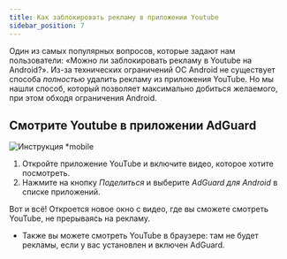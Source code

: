 ```yaml
---
title: Как заблокировать рекламу в приложении Youtube
sidebar_position: 7
---
```


Один из самых популярных вопросов, которые задают нам пользователи: «Можно ли заблокировать рекламу в Youtube на Android?». Из-за технических ограничений ОС Android не существует способа *полностью* удалить рекламу из приложения YouTube. Но мы нашли способ, который позволяет максимально добиться желаемого, при этом обходя ограничения Android.


## Смотрите Youtube в приложении AdGuard

![Инструкция *mobile](https://cdn.adtidy.org/public/Adguard/Blog/Android/3-6/share.gif)

1. Откройте приложение YouTube и включите видео, которое хотите посмотреть.
2. Нажмите на кнопку *Поделиться* и выберите *AdGuard для Android* в списке приложений.

Вот и всё! Откроется новое окно с видео, где вы сможете смотреть YouTube, не прерываясь на рекламу.

* Также вы можете смотреть YouTube в браузере: там не будет рекламы, если у вас установлен и включен AdGuard.